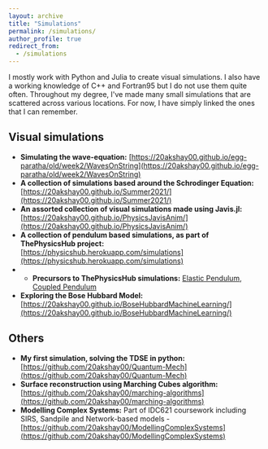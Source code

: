 ```yaml
---
layout: archive
title: "Simulations"
permalink: /simulations/
author_profile: true
redirect_from:
  - /simulations
---
```

I mostly work with Python and Julia to create visual simulations. I also have a working knowledge of C++ and Fortran95 but I do not use them quite often. Throughout my degree, I've made many small simulations that are scattered across various locations. For now, I have simply linked the ones that I can remember.

Visual simulations
-----

* **Simulating the wave-equation:** [https://20akshay00.github.io/egg-paratha/old/week2/WavesOnString](https://20akshay00.github.io/egg-paratha/old/week2/WavesOnString)
* **A collection of simulations based around the Schrodinger Equation:** [https://20akshay00.github.io/Summer2021/](https://20akshay00.github.io/Summer2021/)
* **An assorted collection of visual simulations made using Javis.jl:** [https://20akshay00.github.io/PhysicsJavisAnim/](https://20akshay00.github.io/PhysicsJavisAnim/)
* **A collection of pendulum based simulations, as part of ThePhysicsHub project:** [https://physicshub.herokuapp.com/simulations](https://physicshub.herokuapp.com/simulations)
* * **Precursors to ThePhysicsHub simulations:** [Elastic Pendulum](https://editor.p5js.org/20akshay00/sketches/D3l4cWAm6), [Coupled Pendulum](https://editor.p5js.org/20akshay00/sketches/D3l4cWAm6)
* **Exploring the Bose Hubbard Model:** [https://20akshay00.github.io/BoseHubbardMachineLearning/](https://20akshay00.github.io/BoseHubbardMachineLearning/)

Others
-----

* **My first simulation, solving the TDSE in python:** [https://github.com/20akshay00/Quantum-Mech](https://github.com/20akshay00/Quantum-Mech)
* **Surface reconstruction using Marching Cubes algorithm:** [https://github.com/20akshay00/marching-algorithms](https://github.com/20akshay00/marching-algorithms)
* **Modelling Complex Systems:** Part of IDC621 coursework including SIRS, Sandpile and Network-based models - [https://github.com/20akshay00/ModellingComplexSystems](https://github.com/20akshay00/ModellingComplexSystems)